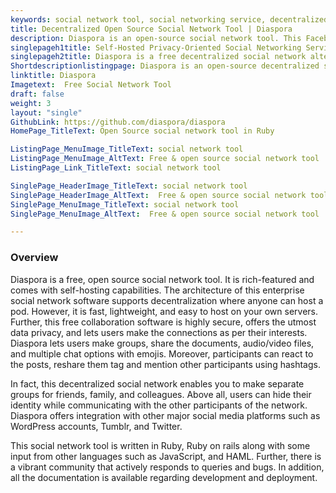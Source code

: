 ```yaml
---
keywords: social network tool, social networking service, decentralized social network, enterprise social network software, free collaboration software
title: Decentralized Open Source Social Network Tool | Diaspora
description: Diaspora is an open-source social network tool. This Facebook alternative offers support for media files, chat emojis, hashtags, reshare, mentions and more.
singlepageh1title: Self-Hosted Privacy-Oriented Social Networking Service
singlepageh2title: Diaspora is a free decentralized social network alternative to Facebook. It gives you control over data, social connections and rich communication features.
Shortdescriptionlistingpage: Diaspora is an open-source decentralized social network tool that supports integration with Twitter, Tumblr and offers powerful features such as data controller, Mentions, Emojis, and more.
linktitle: Diaspora
Imagetext:  Free Social Network Tool
draft: false
weight: 3
layout: "single"
GithubLink: https://github.com/diaspora/diaspora
HomePage_TitleText: Open Source social network tool in Ruby

ListingPage_MenuImage_TitleText: social network tool
ListingPage_MenuImage_AltText: Free & open source social network tool
ListingPage_Link_TitleText: social network tool

SinglePage_HeaderImage_TitleText: social network tool
SinglePage_HeaderImage_AltText:  Free & open source social network tool
SinglePage_MenuImage_TitleText: social network tool
SinglePage_MenuImage_AltText:  Free & open source social network tool

---
```

### **Overview**

Diaspora is a free, open source social network tool. It is rich-featured and comes with self-hosting capabilities. The architecture of this enterprise social network software supports decentralization where anyone can host a pod. However, it is fast, lightweight, and easy to host on your own servers. Further, this free collaboration software is highly secure, offers the utmost data privacy, and lets users make the connections as per their interests. Diaspora lets users make groups, share the documents, audio/video files, and multiple chat options with emojis. Moreover, participants can react to the posts, reshare them tag and mention other participants using hashtags.

In fact, this decentralized social network enables you to make separate groups for friends, family, and colleagues. Above all, users can hide their identity while communicating with the other participants of the network. Diaspora offers integration with other major social media platforms such as WordPress accounts, Tumblr, and Twitter. 

This social network tool is written in Ruby, Ruby on rails along with some input from other languages such as JavaScript, and HAML. Further, there is a vibrant community that actively responds to queries and bugs. In addition, all the documentation is available regarding development and deployment. 
